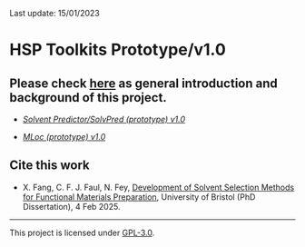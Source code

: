 Last update: 15/01/2023

# HSP Toolkits Prototype/v1.0

## Please check [here](https://github.com/xueannafang/HSP_toolkit_docs/blob/main/hsp_tool_general_intro.md) as general introduction and background of this project.


* [*Solvent Predictor/SolvPred (prototype) v1.0*](https://github.com/xueannafang/hsp-toolkits/blob/main/HSP_SolventPredictor/solv_pred_readme.md)

* [*MLoc (prototype) v1.0*](https://github.com/xueannafang/hsp-toolkits/blob/main/HSP_MLocator/mloc_readme.md)


## Cite this work

- X. Fang, C. F. J. Faul, N. Fey, [Development of Solvent Selection Methods for Functional Materials Preparation](https://research-information.bris.ac.uk/en/studentTheses/development-of-solvent-selection-methods-for-functional-materials), University of Bristol (PhD Dissertation), 4 Feb 2025.

---

This project is licensed under [GPL-3.0](https://www.gnu.org/licenses/gpl-3.0.html).


